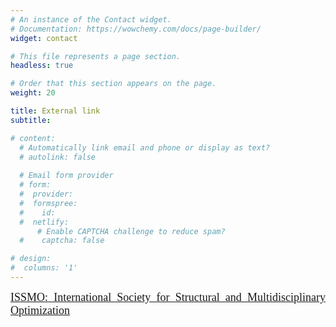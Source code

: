 ```yaml
---
# An instance of the Contact widget.
# Documentation: https://wowchemy.com/docs/page-builder/
widget: contact

# This file represents a page section.
headless: true

# Order that this section appears on the page.
weight: 20

title: External link
subtitle:

# content:
  # Automatically link email and phone or display as text?
  # autolink: false
  
  # Email form provider
  # form:
  #  provider: 
  #  formspree:
  #    id:
  #  netlify:
      # Enable CAPTCHA challenge to reduce spam?
  #    captcha: false

# design:
#  columns: '1'
---
```

<font size="4" font face = "Times New Roman">
<DIV align="justify">
<a href="https://onlinelibrary.wiley.com/doi/full/10.1002/nme.6676" target="_blank" style="text-decoration:underline;">ISSMO: International Society for Structural and Multidisciplinary Optimization</a><br/>  



</DIV>

